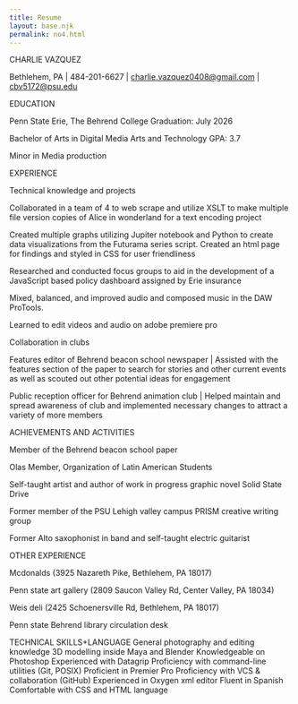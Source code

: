 ```yaml
---
title: Resume
layout: base.njk
permalink: no4.html
---
```


CHARLIE VAZQUEZ

Bethlehem, PA | 484-201-6627 | charlie.vazquez0408@gmail.com | cbv5172@psu.edu

EDUCATION



Penn State Erie, The Behrend College 							Graduation: July 2026

Bachelor of Arts in Digital Media Arts and Technology					GPA: 3.7

Minor in Media production



EXPERIENCE



Technical knowledge and projects



Collaborated in a team of 4 to web scrape and utilize XSLT to make multiple file version copies of Alice in wonderland for a text encoding project

Created multiple graphs utilizing Jupiter notebook and Python to create data visualizations from the Futurama series script. Created an html page for findings and styled in CSS for user friendliness

Researched and conducted focus groups to aid in the development of a JavaScript based policy dashboard assigned by Erie insurance

Mixed, balanced, and improved audio and composed music in the DAW ProTools.

Learned to edit videos and audio on adobe premiere pro



Collaboration in clubs



Features editor of Behrend beacon school newspaper | Assisted with the features section of the paper to search for stories and other current events as well as scouted out other potential ideas for engagement

Public reception officer for Behrend animation club | Helped maintain and spread awareness of club and implemented necessary changes to attract a variety of more members



ACHIEVEMENTS AND ACTIVITIES



Member of the Behrend beacon school paper

Olas Member, Organization of Latin American Students

Self-taught artist and author of work in progress graphic novel Solid State Drive

Former member of the PSU Lehigh valley campus PRISM creative writing group

Former Alto saxophonist in band and self-taught electric guitarist

OTHER EXPERIENCE



Mcdonalds (3925 Nazareth Pike, Bethlehem, PA 18017)

Penn state art gallery (2809 Saucon Valley Rd, Center Valley, PA 18034)

Weis deli (2425 Schoenersville Rd, Bethlehem, PA 18017)

Penn state Behrend library circulation desk



TECHNICAL SKILLS+LANGUAGE										General photography and editing knowledge 		3D modelling inside Maya and Blender	Knowledgeable on Photoshop                                                Experienced with Datagrip			Proficiency with command-line utilities (Git, POSIX)	Proficient in Premier Pro 				Proficiency with VCS & collaboration (GitHub) 		Experienced in Oxygen xml editor		Fluent in Spanish					    	Comfortable with CSS and HTML language 